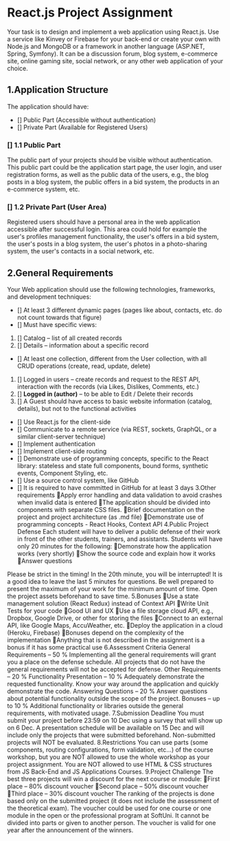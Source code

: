 # React.js Project Assignment
Your task is to design and implement a web application using React.js. Use a service like Kinvey or Firebase for your back-end or create your own with Node.js and MongoDB or a framework in another language (ASP.NET, Spring, Symfony). It can be a discussion forum, blog system, e-commerce site, online gaming site, social network, or any other web application of your choice. 

## 1.Application Structure
The application should have:
- [] Public Part (Accessible without authentication) 
- [] Private Part (Available for Registered Users)

### [] 1.1 Public Part
The public part of your projects should be visible without authentication. This public part could be the application start page, the user login, and user registration forms, as well as the public data of the users, e.g., the blog posts in a blog system, the public offers in a bid system, the products in an e-commerce system, etc.

### [] 1.2 Private Part (User Area)
Registered users should have a personal area in the web application accessible after successful login. This area could hold for example the user's profiles management functionality, the user's offers in a bid system, the user's posts in a blog system, the user's photos in a photo-sharing system, the user's contacts in a social network, etc.

## 2.General Requirements
Your Web application should use the following technologies, frameworks, and development techniques:
- [] At least 3 different dynamic pages (pages like about, contacts, etc. do not count towards that figure)
- [] Must have specific views:
1. [] Catalog – list of all created records
2. [] Details – information about a specific record
- [] At least one collection, different from the User collection, with all CRUD operations (create, read, update, delete)
1. [] Logged in users – create records and request to the REST API, interaction with the records (via Likes, Dislikes, Comments, etc.)
2. [] **Logged in (author)** – to be able to Edit / Delete their records
3. [] A Guest should have access to basic website information (catalog, details), but not to the functional activities
- [] Use React.js for the client-side
- [] Communicate to a remote service (via REST, sockets, GraphQL, or a similar client-server technique)
- [] Implement authentication
- [] Implement client-side routing
- [] Demonstrate use of programming concepts, specific to the React library: stateless and state full components, bound forms, synthetic events, Component Styling, etc.
- [] Use a source control system, like GitHub
- [] It is required to have committed in GitHub for at least 3 days
3.Other requirements
Apply error handling and data validation to avoid crashes when invalid data is entered
The application should be divided into components with separate CSS files.
Brief documentation on the project and project architecture (as .md file)
Demonstrate use of programming concepts - React Hooks, Context API
4.Public Project Defense
Each student will have to deliver a public defense of their work in front of the other students, trainers, and assistants. Students will have only 20 minutes for the following:
Demonstrate how the application works (very shortly)
Show the source code and explain how it works
Answer questions

Please be strict in the timing! In the 20th minute, you will be interrupted! It is a good idea to leave the last 5 minutes for questions.
Be well prepared to present the maximum of your work for the minimum amount of time. Open the project assets beforehand to save time.
5.Bonuses
Use a state management solution (React Redux) instead of Context API
Write Unit Tests for your code
Good UI and UX
Use a file storage cloud API, e.g., Dropbox, Google Drive, or other for storing the files
Connect to an external API, like Google Maps, AccuWeather, etc.
Deploy the application in a cloud (Heroku, Firebase)
Bonuses depend on the complexity of the implementation
Anything that is not described in the assignment is a bonus if it has some practical use
6.Assessment Criteria
General Requirements – 50 %
Implementing all the general requirements will grant you a place on the defense schedule. All projects that do not have the general requirements will not be accepted for defense.
Other Requirements – 20 % 
Functionality Presentation – 10 %
Adequately demonstrate the requested functionality. Know your way around the application and quickly demonstrate the code.
Answering Questions – 20 %
Answer questions about potential functionality outside the scope of the project.
Bonuses – up to 10 %
Additional functionality or libraries outside the general requirements, with motivated usage.
7.Submission Deadline
You must submit your project before 23:59 on 10 Dec using a survey that will show up on 6 Dec. A presentation schedule will be available on 15 Dec and will include only the projects that were submitted beforehand. Non-submitted projects will NOT be evaluated.
8.Restrictions
You can use parts (some components, routing configurations, form validation, etc...) of the course workshop, but you are NOT allowed to use the whole workshop as your project assignment. You are NOT allowed to use HTML & CSS structures from JS Back-End and JS Applications Courses.
9.Project Challenge
The best three projects will win a discount for the next course or module:
First place – 80% discount voucher
Second place – 50% discount voucher
Third place – 30% discount voucher
The ranking of the projects is done based only on the submitted project (it does not include the assessment of the theoretical exam). The voucher could be used for one course or one module in the open or the professional program at SoftUni. It cannot be divided into parts or given to another person. The voucher is valid for one year after the announcement of the winners.
